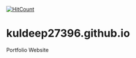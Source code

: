 [![HitCount](http://hits.dwyl.com/kuldeep27396/kuldeep27396githubiogit.svg)](http://hits.dwyl.com/kuldeep27396/kuldeep27396githubiogit)

# kuldeep27396.github.io
Portfolio Website

